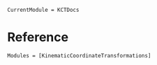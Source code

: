 ```@meta
CurrentModule = KCTDocs
```
# Reference

```@autodocs
Modules = [KinematicCoordinateTransformations]
```
